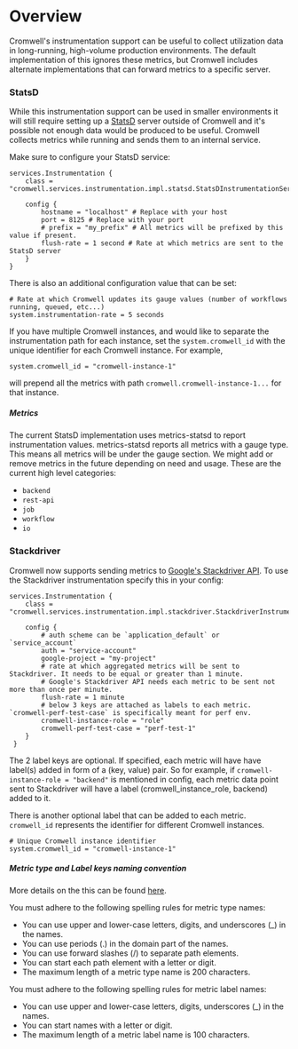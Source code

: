 # Overview

Cromwell's instrumentation support can be useful to collect utilization data in long-running, high-volume
production environments. The default implementation of this ignores these metrics, but Cromwell includes alternate implementations that can forward metrics to a
specific server.

### StatsD

While this instrumentation support can be used in smaller environments it will still require setting up a
[StatsD](https://github.com/etsy/statsd) server outside of Cromwell and it's possible not enough data would be produced to be useful. 
Cromwell collects metrics while running and sends them to an internal service. 

Make sure to configure your StatsD service:

```hocon
services.Instrumentation {
	class = "cromwell.services.instrumentation.impl.statsd.StatsDInstrumentationServiceActor"

	config {
	    hostname = "localhost" # Replace with your host
	    port = 8125 # Replace with your port
	    # prefix = "my_prefix" # All metrics will be prefixed by this value if present.
	    flush-rate = 1 second # Rate at which metrics are sent to the StatsD server
  	}
}
```

There is also an additional configuration value that can be set: 

```hocon
# Rate at which Cromwell updates its gauge values (number of workflows running, queued, etc...)
system.instrumentation-rate = 5 seconds
```

If you have multiple Cromwell instances, and would like to separate the instrumentation path for each instance, set the `system.cromwell_id` with the unique identifier for each Cromwell instance. For example,
```hocon
system.cromwell_id = "cromwell-instance-1"
```
will prepend all the metrics with path `cromwell.cromwell-instance-1...` for that instance.


##### Metrics

The current StatsD implementation uses metrics-statsd to report instrumentation values.
metrics-statsd reports all metrics with a gauge type.
This means all metrics will be under the gauge section. We might add or remove metrics in the future depending on need and usage.
These are the current high level categories:

* `backend`
* `rest-api`
* `job`
* `workflow`
* `io`


### Stackdriver

Cromwell now supports sending metrics to [Google's Stackdriver API](https://cloud.google.com/monitoring/api/v3/). To use the Stackdriver instrumentation
specify this in your config:
```hocon
services.Instrumentation {
    class = "cromwell.services.instrumentation.impl.stackdriver.StackdriverInstrumentationServiceActor"

    config {
        # auth scheme can be `application_default` or `service_account`
        auth = "service-account"
        google-project = "my-project"
        # rate at which aggregated metrics will be sent to Stackdriver. It needs to be equal or greater than 1 minute.
        # Google's Stackdriver API needs each metric to be sent not more than once per minute.
        flush-rate = 1 minute
        # below 3 keys are attached as labels to each metric. `cromwell-perf-test-case` is specifically meant for perf env.
        cromwell-instance-role = "role"
        cromwell-perf-test-case = "perf-test-1"
    }
 }
```
The 2 label keys are optional. If specified, each metric will have have label(s) added in form of a (key, value) pair.
So for example, if `cromwell-instance-role = "backend"` is mentioned in config, each metric data point sent to Stackdriver
will have a label (cromwell_instance_role, backend) added to it.

There is another optional label that can be added to each metric. `cromwell_id` represents the identifier for different Cromwell instances.
```hocon
# Unique Cromwell instance identifier
system.cromwell_id = "cromwell-instance-1"
```


##### Metric type and Label keys naming convention
More details on the this can be found [here](https://cloud.google.com/monitoring/api/v3/metrics-details#metric-kinds).

You must adhere to the following spelling rules for metric type names:
- You can use upper and lower-case letters, digits, and underscores (_) in the names.
- You can use periods (.) in the domain part of the names.
- You can use forward slashes (/) to separate path elements.
- You can start each path element with a letter or digit.
- The maximum length of a metric type name is 200 characters.

You must adhere to the following spelling rules for metric label names:
- You can use upper and lower-case letters, digits, underscores (_) in the names.
- You can start names with a letter or digit.
- The maximum length of a metric label name is 100 characters.



